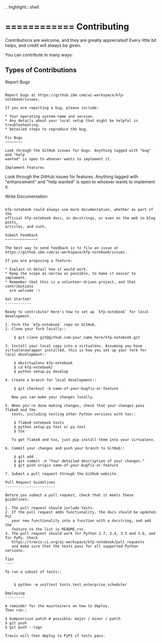 .. highlight:: shell

============
Contributing
============

Contributions are welcome, and they are greatly appreciated! Every little bit
helps, and credit will always be given.

You can contribute in many ways:

Types of Contributions
----------------------

Report Bugs
~~~~~~~~~~~

Report bugs at https://github.ibm.com/ai-workspace/kfp-notebook/issues.

If you are reporting a bug, please include:

* Your operating system name and version.
* Any details about your local setup that might be helpful in troubleshooting.
* Detailed steps to reproduce the bug.

Fix Bugs
~~~~~~~~

Look through the GitHub issues for bugs. Anything tagged with "bug" and "help
wanted" is open to whoever wants to implement it.

Implement Features
~~~~~~~~~~~~~~~~~~

Look through the GitHub issues for features. Anything tagged with "enhancement"
and "help wanted" is open to whoever wants to implement it.

Write Documentation
~~~~~~~~~~~~~~~~~~~

kfp-notebook could always use more documentation, whether as part of the
official kfp-notebook docs, in docstrings, or even on the web in blog posts,
articles, and such.

Submit Feedback
~~~~~~~~~~~~~~~

The best way to send feedback is to file an issue at https://github.ibm.com/ai-workspace/kfp-notebook/issues.

If you are proposing a feature:

* Explain in detail how it would work.
* Keep the scope as narrow as possible, to make it easier to implement.
* Remember that this is a volunteer-driven project, and that contributions
  are welcome :)

Get Started!
------------

Ready to contribute? Here's how to set up `kfp-notebook` for local development.

1. Fork the `kfp-notebook` repo on GitHub.
2. Clone your fork locally::

    $ git clone git@github.com:your_name_here/kfp-notebook.git

3. Install your local copy into a virtualenv. Assuming you have virtualenvwrapper installed, this is how you set up your fork for local development::

    $ mkvirtualenv kfp-notebook
    $ cd kfp-notebook/
    $ python setup.py develop

4. Create a branch for local development::

    $ git checkout -b name-of-your-bugfix-or-feature

   Now you can make your changes locally.

5. When you're done making changes, check that your changes pass flake8 and the
   tests, including testing other Python versions with tox::

    $ flake8 notebook tests
    $ python setup.py test or py.test
    $ tox

   To get flake8 and tox, just pip install them into your virtualenv.

6. Commit your changes and push your branch to GitHub::

    $ git add .
    $ git commit -m "Your detailed description of your changes."
    $ git push origin name-of-your-bugfix-or-feature

7. Submit a pull request through the GitHub website.

Pull Request Guidelines
-----------------------

Before you submit a pull request, check that it meets these guidelines:

1. The pull request should include tests.
2. If the pull request adds functionality, the docs should be updated. Put
   your new functionality into a function with a docstring, and add the
   feature to the list in README.rst.
3. The pull request should work for Python 2.7, 3.4, 3.5 and 3.6, and for PyPy. Check
   https://travis-ci.org/ai-workspace/kfp-notebook/pull_requests
   and make sure that the tests pass for all supported Python versions.

Tips
----

To run a subset of tests::


    $ python -m unittest tests.test_enterprise_scheduler

Deploying
---------

A reminder for the maintainers on how to deploy.
Then run::

$ bumpversion patch # possible: major / minor / patch
$ git push
$ git push --tags

Travis will then deploy to PyPI if tests pass.
